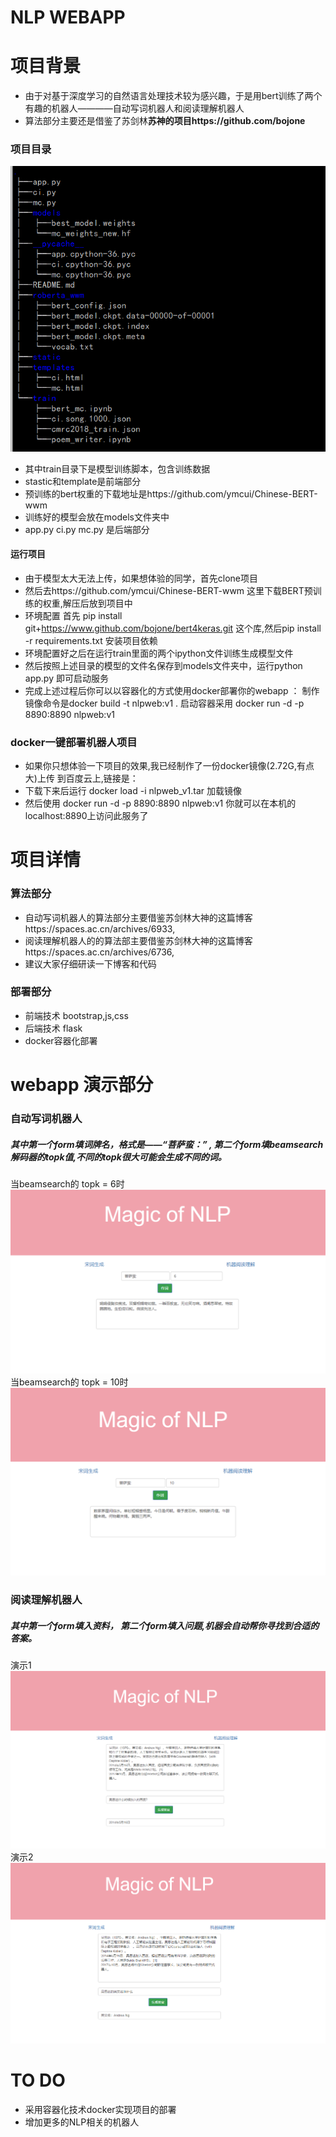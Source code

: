 # NLP WEBAPP

# 项目背景 
+ 由于对基于深度学习的自然语言处理技术较为感兴趣，于是用bert训练了两个有趣的机器人————自动写词机器人和阅读理解机器人
+ 算法部分主要还是借鉴了苏剑林**苏神的项目https://github.com/bojone** 

### 项目目录
![project](/img/project.png)
+ 其中train目录下是模型训练脚本，包含训练数据
+ stastic和template是前端部分
+ 预训练的bert权重的下载地址是https://github.com/ymcui/Chinese-BERT-wwm
+ 训练好的模型会放在models文件夹中
+ app.py ci.py mc.py 是后端部分

#### 运行项目

+ 由于模型太大无法上传，如果想体验的同学，首先clone项目
+ 然后去https://github.com/ymcui/Chinese-BERT-wwm 这里下载BERT预训练的权重,解压后放到项目中
+ 环境配置 首先 pip install git+https://www.github.com/bojone/bert4keras.git 这个库,然后pip install -r requirements.txt 安装项目依赖
+ 环境配置好之后在运行train里面的两个ipython文件训练生成模型文件
+ 然后按照上述目录的模型的文件名保存到models文件夹中，运行python app.py 即可启动服务 
+ 完成上述过程后你可以以容器化的方式使用docker部署你的webapp ：
      制作镜像命令是docker build -t nlpweb:v1 .
      启动容器采用 docker run -d -p 8890:8890 nlpweb:v1  

### docker一键部署机器人项目
+ 如果你只想体验一下项目的效果,我已经制作了一份docker镜像(2.72G,有点大)上传 到百度云上,链接是：
+ 下载下来后运行 docker load -i nlpweb_v1.tar 加载镜像
+ 然后使用 docker run -d -p 8890:8890 nlpweb:v1  你就可以在本机的localhost:8890上访问此服务了  

# 项目详情

### 算法部分
+ 自动写词机器人的算法部分主要借鉴苏剑林大神的这篇博客https://spaces.ac.cn/archives/6933,
+ 阅读理解机器人的的算法部主要借鉴苏剑林大神的这篇博客https://spaces.ac.cn/archives/6736,
+ 建议大家仔细研读一下博客和代码

### 部署部分
+ 前端技术 bootstrap,js,css
+ 后端技术 flask
+ docker容器化部署

# webapp 演示部分

### 自动写词机器人
##### 其中第一个form填**词牌名**，格式是——**“菩萨蛮：”** , 第二个form填beamsearch解码器的**topk值**,不同的topk很大可能会生成不同的词。
当beamsearch的 topk = 6时
![generate_ci](/img/ci1.png)
当beamsearch的 topk = 10时
![generate_ci](/img/ci2.png)
### 阅读理解机器人
##### 其中第一个form填入**资料**， 第二个form填入**问题**,机器会自动帮你寻找到合适的答案。
演示1
![geerate_ans](/img/mc1.png)
演示2
![generate_ans](/img/mc2.png)

# TO DO
+ 采用容器化技术docker实现项目的部署
+ 增加更多的NLP相关的机器人

